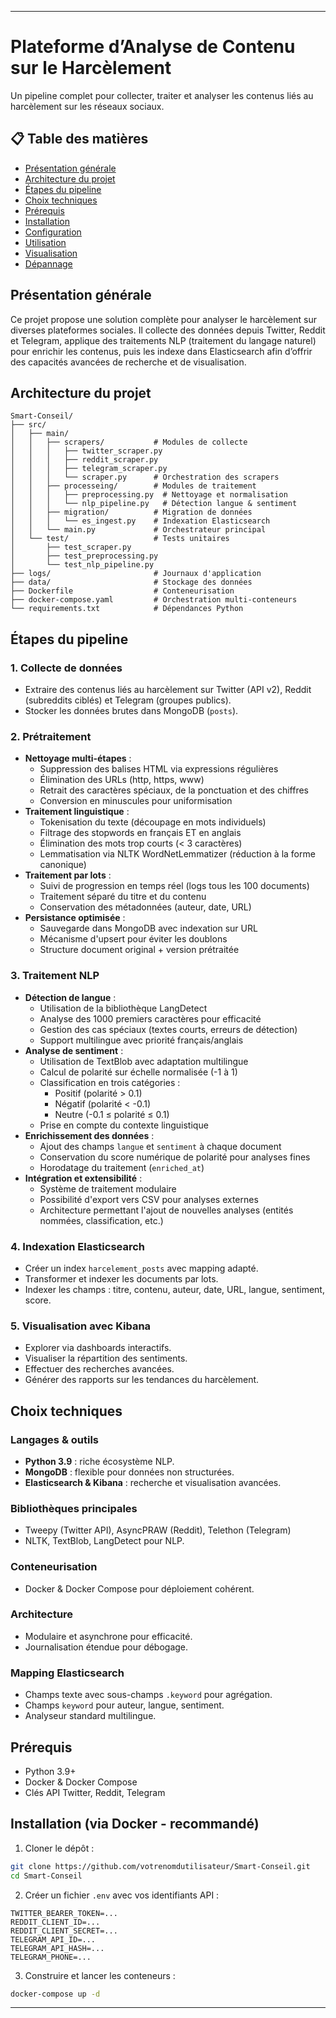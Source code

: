 
---

# Plateforme d’Analyse de Contenu sur le Harcèlement

Un pipeline complet pour collecter, traiter et analyser les contenus liés au harcèlement sur les réseaux sociaux.

## 📋 Table des matières

* [Présentation générale](#présentation-générale)
* [Architecture du projet](#architecture-du-projet)
* [Étapes du pipeline](#étapes-du-pipeline)
* [Choix techniques](#choix-techniques)
* [Prérequis](#prérequis)
* [Installation](#installation)
* [Configuration](#configuration)
* [Utilisation](#utilisation)
* [Visualisation](#visualisation)
* [Dépannage](#dépannage)

## Présentation générale

Ce projet propose une solution complète pour analyser le harcèlement sur diverses plateformes sociales. Il collecte des données depuis Twitter, Reddit et Telegram, applique des traitements NLP (traitement du langage naturel) pour enrichir les contenus, puis les indexe dans Elasticsearch afin d’offrir des capacités avancées de recherche et de visualisation.

## Architecture du projet

```
Smart-Conseil/
├── src/
│   ├── main/
│   │   ├── scrapers/           # Modules de collecte
│   │   │   ├── twitter_scraper.py
│   │   │   ├── reddit_scraper.py
│   │   │   ├── telegram_scraper.py
│   │   │   └── scraper.py      # Orchestration des scrapers
│   │   ├── processeing/        # Modules de traitement
│   │   │   ├── preprocessing.py  # Nettoyage et normalisation
│   │   │   └── nlp_pipeline.py   # Détection langue & sentiment
│   │   ├── migration/          # Migration de données
│   │   │   └── es_ingest.py    # Indexation Elasticsearch
│   │   └── main.py             # Orchestrateur principal
│   └── test/                   # Tests unitaires
│       ├── test_scraper.py
│       ├── test_preprocessing.py
│       └── test_nlp_pipeline.py
├── logs/                       # Journaux d'application
├── data/                       # Stockage des données
├── Dockerfile                  # Conteneurisation
├── docker-compose.yaml         # Orchestration multi-conteneurs
└── requirements.txt            # Dépendances Python
```

## Étapes du pipeline

### 1. Collecte de données

* Extraire des contenus liés au harcèlement sur Twitter (API v2), Reddit (subreddits ciblés) et Telegram (groupes publics).
* Stocker les données brutes dans MongoDB (`posts`).

### 2. Prétraitement

* **Nettoyage multi-étapes** :
  * Suppression des balises HTML via expressions régulières
  * Élimination des URLs (http, https, www)
  * Retrait des caractères spéciaux, de la ponctuation et des chiffres
  * Conversion en minuscules pour uniformisation
* **Traitement linguistique** :
  * Tokenisation du texte (découpage en mots individuels)
  * Filtrage des stopwords en français ET en anglais
  * Élimination des mots trop courts (< 3 caractères)
  * Lemmatisation via NLTK WordNetLemmatizer (réduction à la forme canonique)
* **Traitement par lots** :
  * Suivi de progression en temps réel (logs tous les 100 documents)
  * Traitement séparé du titre et du contenu
  * Conservation des métadonnées (auteur, date, URL)
* **Persistance optimisée** :
  * Sauvegarde dans MongoDB avec indexation sur URL
  * Mécanisme d'upsert pour éviter les doublons
  * Structure document original + version prétraitée

### 3. Traitement NLP

* **Détection de langue** :
  * Utilisation de la bibliothèque LangDetect
  * Analyse des 1000 premiers caractères pour efficacité
  * Gestion des cas spéciaux (textes courts, erreurs de détection)
  * Support multilingue avec priorité français/anglais
* **Analyse de sentiment** :
  * Utilisation de TextBlob avec adaptation multilingue
  * Calcul de polarité sur échelle normalisée (-1 à 1)
  * Classification en trois catégories :
    * Positif (polarité > 0.1)
    * Négatif (polarité < -0.1)
    * Neutre (-0.1 ≤ polarité ≤ 0.1)
  * Prise en compte du contexte linguistique
* **Enrichissement des données** :
  * Ajout des champs `langue` et `sentiment` à chaque document
  * Conservation du score numérique de polarité pour analyses fines
  * Horodatage du traitement (`enriched_at`)
* **Intégration et extensibilité** :
  * Système de traitement modulaire
  * Possibilité d'export vers CSV pour analyses externes
  * Architecture permettant l'ajout de nouvelles analyses (entités nommées, classification, etc.)

### 4. Indexation Elasticsearch

* Créer un index `harcelement_posts` avec mapping adapté.
* Transformer et indexer les documents par lots.
* Indexer les champs : titre, contenu, auteur, date, URL, langue, sentiment, score.

### 5. Visualisation avec Kibana

* Explorer via dashboards interactifs.
* Visualiser la répartition des sentiments.
* Effectuer des recherches avancées.
* Générer des rapports sur les tendances du harcèlement.

## Choix techniques

### Langages & outils

* **Python 3.9** : riche écosystème NLP.
* **MongoDB** : flexible pour données non structurées.
* **Elasticsearch & Kibana** : recherche et visualisation avancées.

### Bibliothèques principales

* Tweepy (Twitter API), AsyncPRAW (Reddit), Telethon (Telegram)
* NLTK, TextBlob, LangDetect pour NLP.

### Conteneurisation

* Docker & Docker Compose pour déploiement cohérent.

### Architecture

* Modulaire et asynchrone pour efficacité.
* Journalisation étendue pour débogage.

### Mapping Elasticsearch

* Champs texte avec sous-champs `.keyword` pour agrégation.
* Champs `keyword` pour auteur, langue, sentiment.
* Analyseur standard multilingue.

## Prérequis

* Python 3.9+
* Docker & Docker Compose
* Clés API Twitter, Reddit, Telegram

## Installation (via Docker - recommandé)

1. Cloner le dépôt :

```bash
git clone https://github.com/votrenomdutilisateur/Smart-Conseil.git
cd Smart-Conseil
```

2. Créer un fichier `.env` avec vos identifiants API :

```
TWITTER_BEARER_TOKEN=...
REDDIT_CLIENT_ID=...
REDDIT_CLIENT_SECRET=...
TELEGRAM_API_ID=...
TELEGRAM_API_HASH=...
TELEGRAM_PHONE=...
```

3. Construire et lancer les conteneurs :

```bash
docker-compose up -d
```

---

